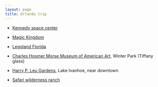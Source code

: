 ```yaml
---
layout: page
title: Orlando trip
---
```


- [Kennedy space center](https://www.kennedyspacecenter.com/tickets/ticket-info.aspx)

- [Magic Kingdom](https://disneyworld.disney.go.com/attractions/magic-kingdom/)

- [Legoland Florida](https://www.legoland.com/florida/buy-tickets/admission-tickets/)

- [Charles Hosmer Morse Museum of American Art](http://www.morsemuseum.org/), Winter Park
  (Tiffany glass)

- [Harry P. Leu Gardens](http://www.leugardens.org/), Lake Ivanhoe, near downtown

- [Safari wilderness ranch](http://safariwilderness.com/)

